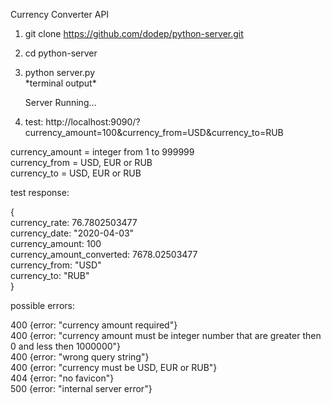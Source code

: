 Currency Converter API

1) git clone https://github.com/dodep/python-server.git
2) cd python-server
3) python server.py  
\*terminal output\*

    Server Running...

4) test: http://localhost:9090/?currency_amount=100&currency_from=USD&currency_to=RUB

currency_amount = integer from 1 to 999999  
currency_from = USD, EUR or RUB  
currency_to = USD, EUR or RUB  

test response:  

{  
    currency_rate: 76.7802503477  
    currency_date: "2020-04-03"  
    currency_amount: 100  
    currency_amount_converted: 7678.02503477  
    currency_from: "USD"  
    currency_to: "RUB"  
}

possible errors: 

400 {error: "currency amount required"}  
400 {error: "currency amount must be integer number that are greater then 0 and less then 1000000"}  
400 {error: "wrong query string"}  
400 {error: "currency must be USD, EUR or RUB"}  
404 {error: "no favicon"}  
500 {error: "internal server error"}  
